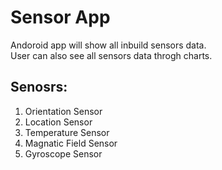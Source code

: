# Sensor App

Andoroid app will show all inbuild sensors data.<br>
User can also see all sensors data throgh charts.

## Senosrs:
1. Orientation Sensor
2. Location Sensor
3. Temperature Sensor
4. Magnatic Field Sensor
5. Gyroscope Sensor

